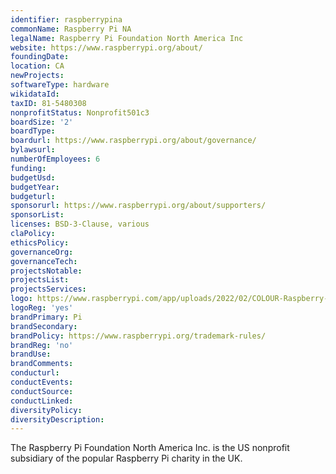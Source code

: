 ```yaml
---
identifier: raspberrypina
commonName: Raspberry Pi NA
legalName: Raspberry Pi Foundation North America Inc
website: https://www.raspberrypi.org/about/
foundingDate:
location: CA
newProjects:
softwareType: hardware
wikidataId: 
taxID: 81-5480308
nonprofitStatus: Nonprofit501c3
boardSize: '2'
boardType:
boardurl: https://www.raspberrypi.org/about/governance/
bylawsurl:
numberOfEmployees: 6
funding:
budgetUsd:
budgetYear:
budgeturl:
sponsorurl: https://www.raspberrypi.org/about/supporters/
sponsorList:
licenses: BSD-3-Clause, various
claPolicy:
ethicsPolicy:
governanceOrg:
governanceTech:
projectsNotable:
projectsList:
projectsServices:
logo: https://www.raspberrypi.com/app/uploads/2022/02/COLOUR-Raspberry-Pi-Symbol-Registered.png
logoReg: 'yes'
brandPrimary: Pi
brandSecondary:
brandPolicy: https://www.raspberrypi.org/trademark-rules/
brandReg: 'no'
brandUse:
brandComments:
conducturl:
conductEvents:
conductSource:
conductLinked:
diversityPolicy:
diversityDescription:
---
```


The Raspberry Pi Foundation North America Inc. is the US nonprofit subsidiary of the popular Raspberry Pi charity in the UK.